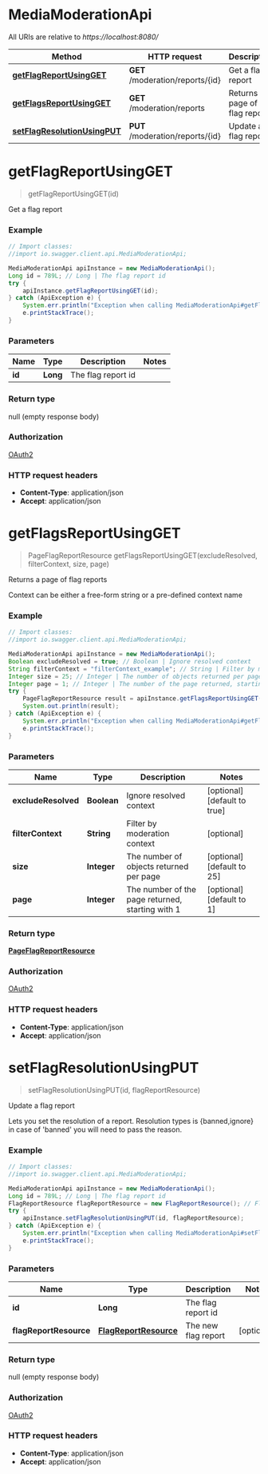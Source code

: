 # MediaModerationApi

All URIs are relative to *https://localhost:8080/*

Method | HTTP request | Description
------------- | ------------- | -------------
[**getFlagReportUsingGET**](MediaModerationApi.md#getFlagReportUsingGET) | **GET** /moderation/reports/{id} | Get a flag report
[**getFlagsReportUsingGET**](MediaModerationApi.md#getFlagsReportUsingGET) | **GET** /moderation/reports | Returns a page of flag reports
[**setFlagResolutionUsingPUT**](MediaModerationApi.md#setFlagResolutionUsingPUT) | **PUT** /moderation/reports/{id} | Update a flag report


<a name="getFlagReportUsingGET"></a>
# **getFlagReportUsingGET**
> getFlagReportUsingGET(id)

Get a flag report

### Example
```java
// Import classes:
//import io.swagger.client.api.MediaModerationApi;

MediaModerationApi apiInstance = new MediaModerationApi();
Long id = 789L; // Long | The flag report id
try {
    apiInstance.getFlagReportUsingGET(id);
} catch (ApiException e) {
    System.err.println("Exception when calling MediaModerationApi#getFlagReportUsingGET");
    e.printStackTrace();
}
```

### Parameters

Name | Type | Description  | Notes
------------- | ------------- | ------------- | -------------
 **id** | **Long**| The flag report id |

### Return type

null (empty response body)

### Authorization

[OAuth2](../README.md#OAuth2)

### HTTP request headers

 - **Content-Type**: application/json
 - **Accept**: application/json

<a name="getFlagsReportUsingGET"></a>
# **getFlagsReportUsingGET**
> PageFlagReportResource getFlagsReportUsingGET(excludeResolved, filterContext, size, page)

Returns a page of flag reports

Context can be either a free-form string or a pre-defined context name

### Example
```java
// Import classes:
//import io.swagger.client.api.MediaModerationApi;

MediaModerationApi apiInstance = new MediaModerationApi();
Boolean excludeResolved = true; // Boolean | Ignore resolved context
String filterContext = "filterContext_example"; // String | Filter by moderation context
Integer size = 25; // Integer | The number of objects returned per page
Integer page = 1; // Integer | The number of the page returned, starting with 1
try {
    PageFlagReportResource result = apiInstance.getFlagsReportUsingGET(excludeResolved, filterContext, size, page);
    System.out.println(result);
} catch (ApiException e) {
    System.err.println("Exception when calling MediaModerationApi#getFlagsReportUsingGET");
    e.printStackTrace();
}
```

### Parameters

Name | Type | Description  | Notes
------------- | ------------- | ------------- | -------------
 **excludeResolved** | **Boolean**| Ignore resolved context | [optional] [default to true]
 **filterContext** | **String**| Filter by moderation context | [optional]
 **size** | **Integer**| The number of objects returned per page | [optional] [default to 25]
 **page** | **Integer**| The number of the page returned, starting with 1 | [optional] [default to 1]

### Return type

[**PageFlagReportResource**](PageFlagReportResource.md)

### Authorization

[OAuth2](../README.md#OAuth2)

### HTTP request headers

 - **Content-Type**: application/json
 - **Accept**: application/json

<a name="setFlagResolutionUsingPUT"></a>
# **setFlagResolutionUsingPUT**
> setFlagResolutionUsingPUT(id, flagReportResource)

Update a flag report

Lets you set the resolution of a report. Resolution types is {banned,ignore} in case of &#39;banned&#39; you will need to pass the reason.

### Example
```java
// Import classes:
//import io.swagger.client.api.MediaModerationApi;

MediaModerationApi apiInstance = new MediaModerationApi();
Long id = 789L; // Long | The flag report id
FlagReportResource flagReportResource = new FlagReportResource(); // FlagReportResource | The new flag report
try {
    apiInstance.setFlagResolutionUsingPUT(id, flagReportResource);
} catch (ApiException e) {
    System.err.println("Exception when calling MediaModerationApi#setFlagResolutionUsingPUT");
    e.printStackTrace();
}
```

### Parameters

Name | Type | Description  | Notes
------------- | ------------- | ------------- | -------------
 **id** | **Long**| The flag report id |
 **flagReportResource** | [**FlagReportResource**](FlagReportResource.md)| The new flag report | [optional]

### Return type

null (empty response body)

### Authorization

[OAuth2](../README.md#OAuth2)

### HTTP request headers

 - **Content-Type**: application/json
 - **Accept**: application/json

